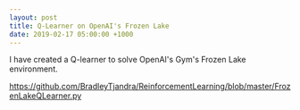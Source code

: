 ```yaml
---
layout: post
title: Q-Learner on OpenAI's Frozen Lake
date: 2019-02-17 05:00:00 +1000
---
```


I have created a Q-learner to solve OpenAI's Gym's Frozen Lake environment.

https://github.com/BradleyTjandra/ReinforcementLearning/blob/master/FrozenLakeQLearner.py
